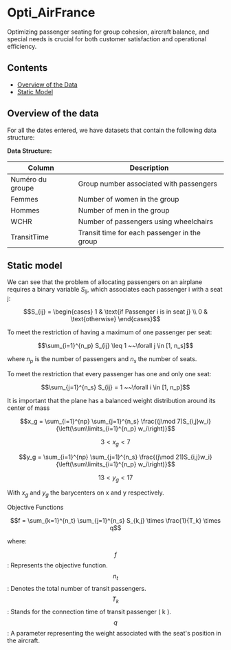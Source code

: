 # Opti_AirFrance

Optimizing passenger seating for group cohesion, aircraft balance, and special needs is crucial for both customer satisfaction and operational efficiency. 

## Contents
- [Overview of the Data](#overview-of-the-data)
- [Static Model](#static-model)

## Overview of the data

For all the dates entered, we have datasets that contain the following data structure:

**Data Structure:**

| Column           | Description                                   |
|------------------|-----------------------------------------------|
| Numéro du groupe | Group number associated with passengers      |
| Femmes           | Number of women in the group                  |
| Hommes           | Number of men in the group                    |
| WCHR             | Number of passengers using wheelchairs        |
| TransitTime      | Transit time for each passenger in the group  |

## Static model

We can see that the problem of allocating passengers on an airplane requires a binary variable $S_{ij}$, which associates each passenger i with a seat j:


$$S_{ij} = 
\begin{cases} 
1 & \text{if Passenger i is in seat j} \\ 
0 & \text{otherwise} 
\end{cases}$$ 


To meet the restriction of having a maximum of one passenger per seat:


$$\sum_{i=1}^{n_p} S_{ij} \leq 1 ~~\forall j \in [1, n_s]$$


where $n_p$ is the number of passengers and $n_s$ the number of seats.

To meet the restriction that every passenger has one and only one seat:


$$\sum_{j=1}^{n_s} S_{ij} = 1 ~~\forall i \in [1, n_p]$$

It is important that the plane has a balanced weight distribution around its center of mass

$$x_g = \sum_{i=1}^{np} \sum_{j=1}^{n_s} \frac{(j\mod 7)S_{i,j}w_i}{\left(\sum\limits_{i=1}^{n_p} w_i\right)}$$

$$3 < x_g < 7$$

$$y_g = \sum_{i=1}^{np} \sum_{j=1}^{n_s} \frac{(j\mod 21)S_{i,j}w_i}{\left(\sum\limits_{i=1}^{n_p} w_i\right)}$$

$$13 < y_g < 17$$

With $x_g$ and $y_g$ the barycenters on x and y respectively.

Objective Functions

$$f = \sum_{k=1}^{n_t} \sum_{j=1}^{n_s} S_{k,j} \times \frac{1}{T_k} \times q$$

where: 


$$f$$ : Represents the objective function.
$$n_t$$ : Denotes the total number of transit passengers.
$$T_k$$ : Stands for the connection time of transit passenger \( k \).
$$q$$ : A parameter representing the weight associated with the seat's position in the aircraft.
